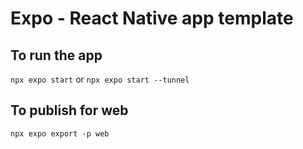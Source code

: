 # Expo - React Native app template

## To run the app
`npx expo start` or `npx expo start --tunnel`

## To publish for web
`npx expo export -p web`